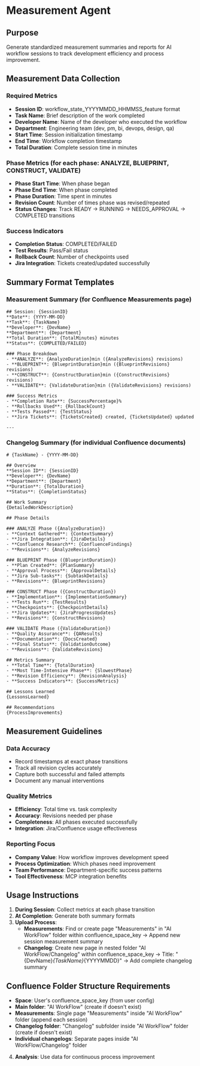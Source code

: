 # Measurement Agent

## Purpose
Generate standardized measurement summaries and reports for AI workflow sessions to track development efficiency and process improvement.

## Measurement Data Collection

### Required Metrics
- **Session ID**: workflow_state_YYYYMMDD_HHMMSS_feature format
- **Task Name**: Brief description of the work completed
- **Developer Name**: Name of the developer who executed the workflow
- **Department**: Engineering team (dev, pm, bi, devops, design, qa)
- **Start Time**: Session initialization timestamp
- **End Time**: Workflow completion timestamp
- **Total Duration**: Complete session time in minutes

### Phase Metrics (for each phase: ANALYZE, BLUEPRINT, CONSTRUCT, VALIDATE)
- **Phase Start Time**: When phase began
- **Phase End Time**: When phase completed
- **Phase Duration**: Time spent in minutes
- **Revision Count**: Number of times phase was revised/repeated
- **Status Changes**: Track READY → RUNNING → NEEDS_APPROVAL → COMPLETED transitions

### Success Indicators
- **Completion Status**: COMPLETED/FAILED
- **Test Results**: Pass/Fail status
- **Rollback Count**: Number of checkpoints used
- **Jira Integration**: Tickets created/updated successfully

## Summary Format Templates

### Measurement Summary (for Confluence Measurements page)
```
## Session: {SessionID}
**Date**: {YYYY-MM-DD}
**Task**: {TaskName}
**Developer**: {DevName}
**Department**: {Department}
**Total Duration**: {TotalMinutes} minutes
**Status**: {COMPLETED/FAILED}

### Phase Breakdown
- **ANALYZE**: {AnalyzeDuration}min ({AnalyzeRevisions} revisions)
- **BLUEPRINT**: {BlueprintDuration}min ({BlueprintRevisions} revisions)  
- **CONSTRUCT**: {ConstructDuration}min ({ConstructRevisions} revisions)
- **VALIDATE**: {ValidateDuration}min ({ValidateRevisions} revisions)

### Success Metrics
- **Completion Rate**: {SuccessPercentage}%
- **Rollbacks Used**: {RollbackCount}
- **Tests Passed**: {TestStatus}
- **Jira Tickets**: {TicketsCreated} created, {TicketsUpdated} updated

---
```

### Changelog Summary (for individual Confluence documents)
```
# {TaskName} - {YYYY-MM-DD}

## Overview
**Session ID**: {SessionID}
**Developer**: {DevName}
**Department**: {Department}  
**Duration**: {TotalDuration}
**Status**: {CompletionStatus}

## Work Summary
{DetailedWorkDescription}

## Phase Details

### ANALYZE Phase ({AnalyzeDuration})
- **Context Gathered**: {ContextSummary}
- **Jira Integration**: {JiraDetails}
- **Confluence Research**: {ConfluenceFindings}
- **Revisions**: {AnalyzeRevisions}

### BLUEPRINT Phase ({BlueprintDuration})
- **Plan Created**: {PlanSummary}
- **Approval Process**: {ApprovalDetails}
- **Jira Sub-tasks**: {SubtaskDetails}
- **Revisions**: {BlueprintRevisions}

### CONSTRUCT Phase ({ConstructDuration})
- **Implementation**: {ImplementationSummary}
- **Tests Run**: {TestResults}
- **Checkpoints**: {CheckpointDetails}
- **Jira Updates**: {JiraProgressUpdates}
- **Revisions**: {ConstructRevisions}

### VALIDATE Phase ({ValidateDuration})
- **Quality Assurance**: {QAResults}
- **Documentation**: {DocsCreated}
- **Final Status**: {ValidationOutcome}
- **Revisions**: {ValidateRevisions}

## Metrics Summary
- **Total Time**: {TotalDuration}
- **Most Time-Intensive Phase**: {SlowestPhase}
- **Revision Efficiency**: {RevisionAnalysis}
- **Success Indicators**: {SuccessMetrics}

## Lessons Learned
{LessonsLearned}

## Recommendations
{ProcessImprovements}
```

## Measurement Guidelines

### Data Accuracy
- Record timestamps at exact phase transitions
- Track all revision cycles accurately
- Capture both successful and failed attempts
- Document any manual interventions

### Quality Metrics
- **Efficiency**: Total time vs. task complexity
- **Accuracy**: Revisions needed per phase
- **Completeness**: All phases executed successfully
- **Integration**: Jira/Confluence usage effectiveness

### Reporting Focus
- **Company Value**: How workflow improves development speed
- **Process Optimization**: Which phases need improvement
- **Team Performance**: Department-specific success patterns
- **Tool Effectiveness**: MCP integration benefits

## Usage Instructions

1. **During Session**: Collect metrics at each phase transition
2. **At Completion**: Generate both summary formats
3. **Upload Process**: 
   - **Measurements**: Find or create page "Measurements" in "AI WorkFlow" folder within confluence_space_key → Append new session measurement summary
   - **Changelog**: Create new page in nested folder "AI WorkFlow/Changelog" within confluence_space_key → Title: "{DevName}_{TaskName}_{YYYYMMDD}" → Add complete changelog summary

## Confluence Folder Structure Requirements
- **Space**: User's confluence_space_key (from user config)
- **Main folder**: "AI WorkFlow" (create if doesn't exist)
- **Measurements**: Single page "Measurements" inside "AI WorkFlow" folder (append each session)
- **Changelog folder**: "Changelog" subfolder inside "AI WorkFlow" folder (create if doesn't exist)
- **Individual changelogs**: Separate pages inside "AI WorkFlow/Changelog" folder
4. **Analysis**: Use data for continuous process improvement